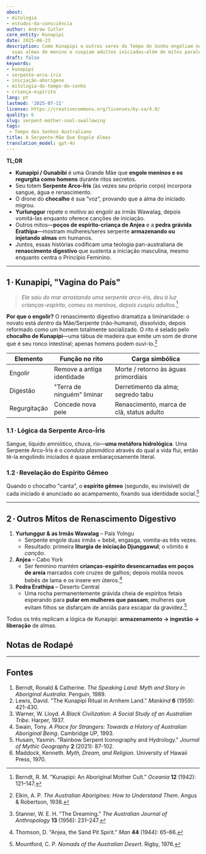 ```yaml
---
about:
- mitologia
- estudos-da-consciência
author: Andrew Cutler
core_entity: Kunapipi
date: 2025-06-23
description: Como Kunapipi e outros seres do Tempo do Sonho engoliam noviços, digeriam
  suas almas de menino e cuspiam adultos iniciados—além de mitos paralelos de crianças-espírito.
draft: false
keywords:
- kunapipi
- serpente-arco-íris
- iniciação-aborígene
- mitologia-do-tempo-do-sonho
- criança-espírito
lang: pt
lastmod: '2025-07-11'
license: https://creativecommons.org/licenses/by-sa/4.0/
quality: 6
slug: serpent-mother-soul-swallowing
tags:
 - Tempo dos Sonhos Australiano
title: A Serpente-Mãe Que Engole Almas
translation_model: gpt-4o
---
```


**TL;DR**

- **Kunapipi / Gunabibi** é uma Grande Mãe que **engole meninos e os regurgita como homens** durante ritos secretos.  
- Seu totem **Serpente Arco-Íris** (às vezes seu próprio corpo) incorpora sangue, água e renascimento.  
- O drone do **chocalho** é sua “voz”, provando que a alma do iniciado migrou.  
- **Yurlunggur** repete o motivo ao engolir as irmãs Wawalag, depois vomitá-las enquanto oferece canções de iniciação.  
- Outros mitos—**poços de espírito-criança de Anjea** e a **pedra grávida Erathipa**—mostram mulheres/seres serpente **armazenando ou injetando almas** em humanos.  
- Juntos, essas histórias codificam uma teologia pan-australiana de **renascimento digestivo** que sustenta a iniciação masculina, mesmo enquanto centra o Princípio Feminino.

---

## 1 · Kunapipi, "Vagina do País"

> *Ela saiu do mar arrastando uma serpente arco-íris, deu à luz crianças-espírito, comeu os meninos, depois cuspiu adultos.*[^1]

**Por que o engolir?** 
O renascimento digestivo dramatiza a liminaridade: o novato está *dentro* da Mãe/Serpente (não-humano), dissolvido, depois reformado como um homem totalmente socializado. O rito é selado pelo **chocalho de Kunapipi**—uma tábua de madeira que emite um som de drone que é seu ronco intestinal; apenas homens podem ouvi-lo.[^2]

| Elemento | Função no rito | Carga simbólica |
|----------|----------------|-----------------|
| Engolir | Remove a antiga identidade | Morte / retorno às águas primordiais |
| Digestão | "Terra de ninguém" liminar | Derretimento da alma; segredo tabu |
| Regurgitação | Concede nova pele | Renascimento, marca de clã, status adulto |

### 1.1 · Lógica da Serpente Arco-Íris 
Sangue, líquido amniótico, chuva, rio—**uma metáfora hidrológica**. Uma Serpente Arco-Íris é o *conduto plasmático* através do qual a vida flui, então tê-la engolindo iniciados é quase embaraçosamente literal.

### 1.2 · Revelação do Espírito Gêmeo 
Quando o chocalho "canta", o **espírito gêmeo** (segundo, eu invisível) de cada iniciado é anunciado ao acampamento, fixando sua identidade social.[^3]

---

## 2 · Outros Mitos de Renascimento Digestivo

1. **Yurlunggur & as Irmãs Wawalag** – País Yolngu  
   - Serpente engole duas irmãs + bebê, engasga, vomita-as três vezes.  
   - Resultado: primeira **liturgia de iniciação Djunggawul**; o vômito é *canção*.  
2. **Anjea** – Cabo York  
   - Ser feminino mantém **crianças-espírito desencarnadas em poços de areia** marcados com cruzes de galhos; depois molda novos bebês de lama e os insere em úteros.[^4]  
3. **Pedra Erathipa** – Deserto Central  
   - Uma rocha permanentemente grávida cheia de espíritos fetais esperando para **pular em mulheres que passam**; mulheres que evitam filhos se disfarçam de anciãs para escapar da gravidez.[^5]  

Todos os três replicam a lógica de Kunapipi: **armazenamento → ingestão → liberação** de almas.

## Notas de Rodapé

[^1]: Berndt, R. M. "Kunapipi: An Aboriginal Mother Cult." *Oceania* **12** (1942): 121–147. 
[^2]: Elkin, A. P. *The Australian Aborigines: How to Understand Them*. Angus & Robertson, 1938. 
[^3]: Stanner, W. E. H. "The Dreaming." *The Australian Journal of Anthropology* **13** (1956): 231–247. 
[^4]: Thomson, D. "Anjea, the Sand Pit Spirit." *Man* **44** (1944): 65–66. 
[^5]: Mountford, C. P. *Nomads of the Australian Desert*. Rigby, 1976.

---

## Fontes

1. Berndt, Ronald & Catherine. *The Speaking Land: Myth and Story in Aboriginal Australia*. Penguin, 1989. 
2. Lewis, David. "The Kunapipi Ritual in Arnhem Land." *Mankind* **6** (1959): 421-430. 
3. Warner, W. Lloyd. *A Black Civilization: A Social Study of an Australian Tribe*. Harper, 1937. 
4. Swain, Tony. *A Place for Strangers: Towards a History of Australian Aboriginal Being*. Cambridge UP, 1993. 
5. Husain, Yasmin. "Rainbow Serpent Iconography and Hydrology." *Journal of Mythic Geography* **2** (2021): 87-102. 
6. Maddock, Kenneth. *Myth, Dream, and Religion*. University of Hawaii Press, 1970.